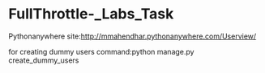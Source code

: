 # FullThrottle-_Labs_Task
Pythonanywhere site:http://mmahendhar.pythonanywhere.com/Userview/

for creating dummy users command:python manage.py create_dummy_users

